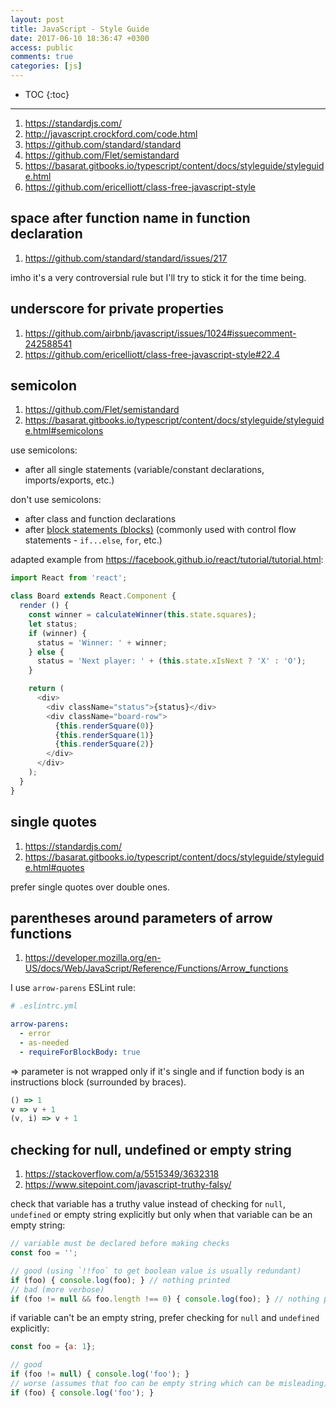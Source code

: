```yaml
---
layout: post
title: JavaScript - Style Guide
date: 2017-06-10 18:36:47 +0300
access: public
comments: true
categories: [js]
---
```


<!-- more -->

<!-- prettier-ignore -->
* TOC
{:toc}
<hr>

1. <https://standardjs.com/>
2. <http://javascript.crockford.com/code.html>
3. <https://github.com/standard/standard>
4. <https://github.com/Flet/semistandard>
5. <https://basarat.gitbooks.io/typescript/content/docs/styleguide/styleguide.html>
6. <https://github.com/ericelliott/class-free-javascript-style>

space after function name in function declaration
-------------------------------------------------

1. <https://github.com/standard/standard/issues/217>

imho it's a very controversial rule but I'll try to stick it for the time being.

underscore for private properties
---------------------------------

1. <https://github.com/airbnb/javascript/issues/1024#issuecomment-242588541>
2. <https://github.com/ericelliott/class-free-javascript-style#22.4>

semicolon
---------

1. <https://github.com/Flet/semistandard>
2. <https://basarat.gitbooks.io/typescript/content/docs/styleguide/styleguide.html#semicolons>

use semicolons:

- after all single statements (variable/constant declarations, imports/exports, etc.)

don't use semicolons:

- after class and function declarations
- after [block statements (blocks)](https://developer.mozilla.org/en/docs/Web/JavaScript/Reference/Statements/block)
  (commonly used with control flow statements - `if...else`, `for`, etc.)

adapted example from <https://facebook.github.io/react/tutorial/tutorial.html>:

```javascript
import React from 'react';

class Board extends React.Component {
  render () {
    const winner = calculateWinner(this.state.squares);
    let status;
    if (winner) {
      status = 'Winner: ' + winner;
    } else {
      status = 'Next player: ' + (this.state.xIsNext ? 'X' : 'O');
    }

    return (
      <div>
        <div className="status">{status}</div>
        <div className="board-row">
          {this.renderSquare(0)}
          {this.renderSquare(1)}
          {this.renderSquare(2)}
        </div>
      </div>
    );
  }
}
```

single quotes
-------------

1. <https://standardjs.com/>
2. <https://basarat.gitbooks.io/typescript/content/docs/styleguide/styleguide.html#quotes>

prefer single quotes over double ones.

parentheses around parameters of arrow functions
------------------------------------------------

1. <https://developer.mozilla.org/en-US/docs/Web/JavaScript/Reference/Functions/Arrow_functions>

I use `arrow-parens` ESLint rule:

```yaml
# .eslintrc.yml

arrow-parens:
  - error
  - as-needed
  - requireForBlockBody: true
```

=> parameter is not wrapped only if it's single and if function body is an
instructions block (surrounded by braces).

```javascript
() => 1
v => v + 1
(v, i) => v + 1
```

checking for null, undefined or empty string
--------------------------------------------

1. <https://stackoverflow.com/a/5515349/3632318>
2. <https://www.sitepoint.com/javascript-truthy-falsy/>

check that variable has a truthy value instead of checking for `null`,
`undefined` or empty string explicitly but only when that variable can
be an empty string:

```javascript
// variable must be declared before making checks
const foo = '';

// good (using `!!foo` to get boolean value is usually redundant)
if (foo) { console.log(foo); } // nothing printed
// bad (more verbose)
if (foo != null && foo.length !== 0) { console.log(foo); } // nothing printed
```

if variable can't be an empty string, prefer checking for `null` and
`undefined` explicitly:

```javascript
const foo = {a: 1};

// good
if (foo != null) { console.log('foo'); }
// worse (assumes that foo can be empty string which can be misleading)
if (foo) { console.log('foo'); }
```
